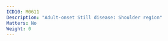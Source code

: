 ```yaml
---
ICD10: M0611
Description: "Adult-onset Still disease: Shoulder region"
Matters: No
Weight: 0
---
```


